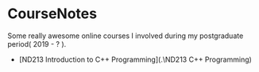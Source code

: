 # CourseNotes

Some really awesome online courses I involved during my postgraduate period( 2019 - ? ).

* [ND213 Introduction to C++ Programming](.\ND213 C++ Programming)

